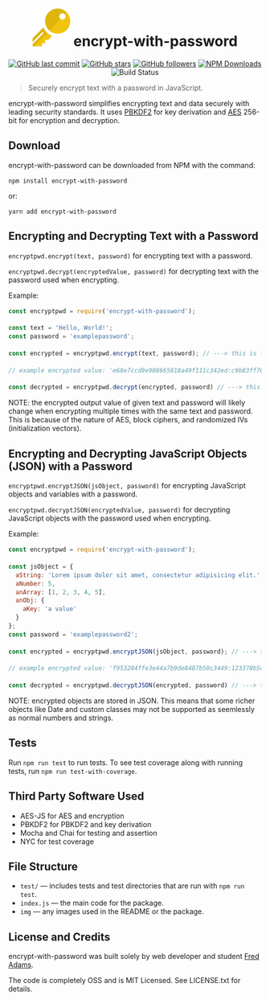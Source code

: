 <h1 align="center"><img src='img/icon.png' width='75' height='75'> encrypt-with-password</h1>
<p align="center">
    <a href="https://github.com/xtrp/encrypt-with-password/"><img alt="GitHub last commit" src="https://img.shields.io/github/last-commit/xtrp/encrypt-with-password"></a>
    <a href="https://github.com/xtrp/encrypt-with-password/"><img alt="GitHub stars" src="https://img.shields.io/github/stars/xtrp/encrypt-with-password?style=social"></a>
    <a href="https://github.com/xtrp"><img alt="GitHub followers" src="https://img.shields.io/github/followers/xtrp?label=Follow%20Fred%20Adams&style=social"></a>
    <a href="https://www.npmjs.com/package/encrypt-with-password/"><img alt="NPM Downloads" src="https://img.shields.io/npm/dw/encrypt-with-password"></a>
    <img alt="Build Status" src="https://travis-ci.com/xtrp/encrypt-with-password.svg">
</p>

> Securely encrypt text with a password in JavaScript.

encrypt-with-password simplifies encrypting text and data securely with leading security standards. It uses [PBKDF2](https://www.npmjs.com/package/pbkdf2) for key derivation and [AES](https://www.npmjs.com/package/aes-js) 256-bit for encryption and decryption.

## Download

encrypt-with-password can be downloaded from NPM with the command:

```
npm install encrypt-with-password
```

or:

```
yarn add encrypt-with-password
```

## Encrypting and Decrypting Text with a Password

`encryptpwd.encrypt(text, password)` for encrypting text with a password.

`encryptpwd.decrypt(encryptedValue, password)` for decrypting text with the password used when encrypting.

Example:

```javascript
const encryptpwd = require('encrypt-with-password');

const text = 'Hello, World!';
const password = 'examplepassword';

const encrypted = encryptpwd.encrypt(text, password); // ---> this is the encrypted (output) value

// example encrypted value: 'e68e7ccd9e908665818a49f111c342ed:c9b83ff7624bb3b26af8cc853d61cd2f7959cecc4308383c39a0924e90637889'

const decrypted = encryptpwd.decrypt(encrypted, password) // ---> this decrypts the encrypted value and yields the original text
```

NOTE: the encrypted output value of given text and password will likely change when encrypting multiple times with the same text and password. This is because of the nature of AES, block ciphers, and randomized IVs (initialization vectors).

## Encrypting and Decrypting JavaScript Objects (JSON) with a Password

`encryptpwd.encryptJSON(jsObject, password)` for encrypting JavaScript objects and variables with a password.

`encryptpwd.decryptJSON(encryptedValue, password)` for decrypting JavaScript objects with the password used when encrypting.

Example:

```javascript
const encryptpwd = require('encrypt-with-password');

const jsObject = {
  aString: 'Lorem ipsum dolor sit amet, consectetur adipisicing elit.',
  aNumber: 5,
  anArray: [1, 2, 3, 4, 5],
  anObj: {
    aKey: 'a value'
  }
};
const password = 'examplepassword2';

const encrypted = encryptpwd.encryptJSON(jsObject, password); // ---> this is the encrypted value

// example encrypted value: 'f953284ffe3e44a7b9de8487b50c3449:123378b5c481399488f520ebb774b076b85a12bc0f9a67cf8faf359eb4f804fc0594bc42374a20b4216b1312d7a408cf94517e19dfcada5513c49f6d13d26c982c562904306900a3f777b9c19b9c002e12dd216984f68566684f9f0259a45e007a0cecb2325333faafb18ed0e751933d8b1195b02b2adda29269cf1c6fa6fff73f0bac4abcf58b391521e0382c06a5f01f31c1243d827f8c7076f81d7f530259a3ae459e524bee80230672f153ab6a4e'

const decrypted = encryptpwd.decryptJSON(encrypted, password) // ---> this decrypts the encrypted value and yields the original object
```

NOTE: encrypted objects are stored in JSON. This means that some richer objects like Date and custom classes may not be supported as seemlessly as normal numbers and strings.

## Tests

Run ```npm run test``` to run tests. To see test coverage along with running tests, run ```npm run test-with-coverage```.

## Third Party Software Used

 - AES-JS for AES and encryption
 - PBKDF2 for PBKDF2 and key derivation
 - Mocha and Chai for testing and assertion
 - NYC for test coverage

## File Structure

 - `test/` &mdash; includes tests and test directories that are run with `npm run test`.
 - `index.js` &mdash; the main code for the package.
 - `img` &mdash; any images used in the README or the package.

## License and Credits

encrypt-with-password was built solely by web developer and student [Fred Adams](https://xtrp.io/).

The code is completely OSS and is MIT Licensed. See LICENSE.txt for details.